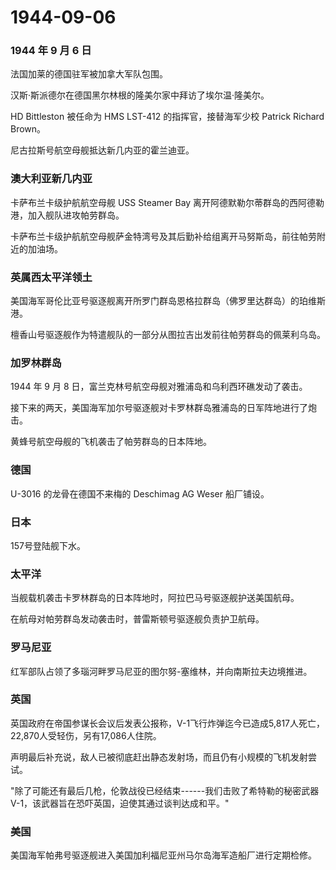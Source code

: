 # 1944-09-06

### 1944 年 9 月 6 日

法国加莱的德国驻军被加拿大军队包围。

汉斯·斯派德尔在德国黑尔林根的隆美尔家中拜访了埃尔温·隆美尔。

HD Bittleston 被任命为 HMS LST-412 的指挥官，接替海军少校 Patrick
Richard Brown。

尼古拉斯号航空母舰抵达新几内亚的霍兰迪亚。

### 澳大利亚新几内亚

卡萨布兰卡级护航航空母舰 USS Steamer Bay
离开阿德默勒尔蒂群岛的西阿德勒港，加入舰队进攻帕劳群岛。

卡萨布兰卡级护航航空母舰萨金特湾号及其后勤补给组离开马努斯岛，前往帕劳附近的加油场。

### 英属西太平洋领土

美国海军哥伦比亚号驱逐舰离开所罗门群岛恩格拉群岛（佛罗里达群岛）的珀维斯港。

檀香山号驱逐舰作为特遣舰队的一部分从图拉吉出发前往帕劳群岛的佩莱利乌岛。

### 加罗林群岛

1944 年 9 月 8 日，富兰克林号航空母舰对雅浦岛和乌利西环礁发动了袭击。

接下来的两天，美国海军加尔号驱逐舰对卡罗林群岛雅浦岛的日军阵地进行了炮击。

黄蜂号航空母舰的飞机袭击了帕劳群岛的日本阵地。

### 德国

U-3016 的龙骨在德国不来梅的 Deschimag AG Weser 船厂铺设。

### 日本

157号登陆舰下水。

### 太平洋

当舰载机袭击卡罗林群岛的日本阵地时，阿拉巴马号驱逐舰护送美国航母。

在航母对帕劳群岛发动袭击时，普雷斯顿号驱逐舰负责护卫航母。

### 罗马尼亚

红军部队占领了多瑙河畔罗马尼亚的图尔努-塞维林，并向南斯拉夫边境推进。

### 英国

英国政府在帝国参谋长会议后发表公报称，V-1飞行炸弹迄今已造成5,817人死亡，22,870人受轻伤，另有17,086人住院。

声明最后补充说，敌人已被彻底赶出静态发射场，而且仍有小规模的飞机发射尝试。

"除了可能还有最后几枪，伦敦战役已经结束------我们击败了希特勒的秘密武器
V-1，该武器旨在恐吓英国，迫使其通过谈判达成和平。"

### 美国

美国海军帕弗号驱逐舰进入美国加利福尼亚州马尔岛海军造船厂进行定期检修。